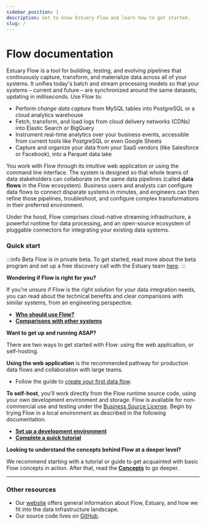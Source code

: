 ```yaml
---
sidebar_position: 1
description: Get to know Estuary Flow and learn how to get started.
slug: /
---
```


# Flow documentation

Estuary Flow is a tool for building, testing, and evolving pipelines that continuously capture, transform, and materialize data across all of your systems. It unifies today's batch and stream processing models so that your systems – current and future – are synchronized around the same datasets, updating in milliseconds. Use Flow to:

 * Perform *change data capture* from MySQL tables into PostgreSQL or a cloud analytics warehouse
 * Fetch, transform, and load logs from cloud delivery networks (CDNs) into Elastic Search or BigQuery
 * Instrument real-time analytics over your business events, accessible from current tools like PostgreSQL or even Google Sheets
 * Capture and organize your data from your SaaS vendors (like Salesforce or Facebook), into a Parquet data lake

You work with Flow through its intuitive web application or using the command line interface.
The system is designed so that whole teams of data stakeholders can collaborate on the same data pipelines (called **data flows** in the Flow ecosystem).
Business users and analysts can configure data flows to connect disparate systems in minutes,
and engineers can then refine those pipelines, troubleshoot, and configure complex transformations in their preferred environment.

Under the hood, Flow comprises cloud-native streaming infrastructure, a powerful runtime for data processing,
and an open-source ecosystem of pluggable connectors for integrating your existing data systems.

### Quick start

:::info Beta
Flow is in private beta.
To get started, read more about the beta program and set up a free discovery call with the Estuary team [here](go.estuary.dev/sign-up).
:::

**Wondering if Flow is right for you?**

If you're unsure if Flow is the right solution for your data integration needs, you can read about the technical benefits and clear comparisons with similar systems, from an engineering perspective.

* **[Who should use Flow?](overview/who-should-use-flow.md)**
* **[Comparisons with other systems](overview/comparisons.md)**

**Want to get up and running ASAP?**

There are two ways to get started with Flow: using the web application,
or self-hosting.

**Using the web application** is the recommended pathway for production data flows
and collaboration with large teams.

* Follow the guide to [create your first data flow](../guides/create-dataflow.md).

**To self-host**, you'll work directly from the Flow runtime source code, using your own development environment and storage.
Flow is available for non-commercial use and testing under the [Business Source License](https://github.com/estuary/flow/blob/master/LICENSE-BSL).
Begin by trying Flow in a local environment as described in the following documentation.

* **[Set up a development environment](getting-started/installation.md)**
* **[Complete a quick tutorial](getting-started/flow-tutorials/)**

**Looking to understand the concepts behind Flow at a deeper level?**

We recommend starting with a tutorial or guide to get acquainted with basic Flow concepts in action.
After that, read the **[Concepts](concepts/README.md)** to go deeper.

****

### **Other resources**

* Our [website](https://www.estuary.dev) offers general information about Flow, Estuary, and how we fit into the data infrastructure landscape.
* Our source code lives on [GitHub](https://github.com/estuary).

